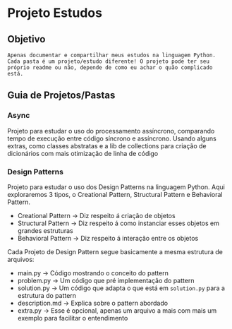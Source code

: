 # Projeto Estudos

## Objetivo
    Apenas documentar e compartilhar meus estudos na linguagem Python. Cada pasta é um projeto/estudo diferente! O projeto pode ter seu próprio readme ou não, depende de como eu achar o quão complicado está.

## Guia de Projetos/Pastas

### Async
Projeto para estudar o uso do processamento assíncrono, comparando tempo de execução entre código síncrono e assíncrono. Usando alguns extras,
como classes abstratas e a lib de collections para criação de dicionários com mais otimização de linha de código

### Design Patterns
Projeto para estudar o uso dos Design Patterns na linguagem Python. Aqui exploraremos 3 tipos, o Creational Pattern, Structural Pattern e Behavioral Pattern.

- Creational Pattern -> Diz respeito á criação de objetos
- Structural Pattern -> Diz respeito á como instanciar esses objetos em grandes estruturas
- Behavioral Pattern -> Diz respeito á interação entre os objetos

Cada Projeto de Design Pattern segue basicamente a mesma estrutura de arquivos:

- main.py -> Código mostrando o conceito do pattern
- problem.py -> Um código que pré implementação do pattern
- solution.py -> Um código que adapta o que está em `solution.py` para a estrutura do pattern
- description.md -> Explica sobre o pattern abordado
- extra.py -> Esse é opcional, apenas um arquivo a mais com mais um exemplo para facilitar o entendimento
